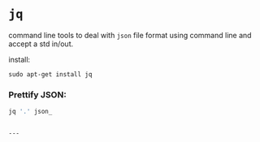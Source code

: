 # `jq`
command line tools to deal with `json` file format using command line and accept a std in/out.

install:

`sudo apt-get install jq`


### Prettify JSON:

```bash
jq '.' json_


---

